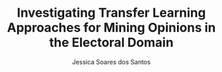 ---
paperId: 80
author: Jessica Soares dos Santos
publicationauthor: Soares dos Santos, J.
title: Investigating Transfer Learning Approaches for Mining Opinions in the Electoral Domain
pdf: Poster_Soares_Jessica.pdf
poster: --
alt: --
type: Poster
topic: FAT
link: --
conference: neurips
year: 2019
tags: neurips-2019
location: Vancouver, Canada
---